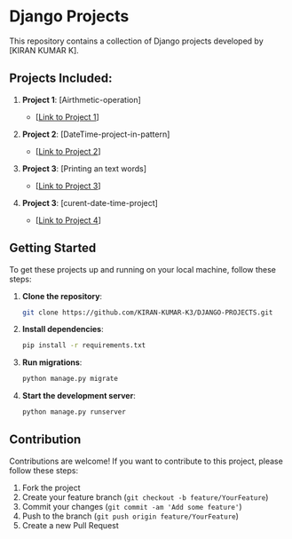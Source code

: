 # Django Projects

This repository contains a collection of Django projects developed by [KIRAN KUMAR K].

## Projects Included:

1. **Project 1**: [Airthmetic-operation]
   - [[Link to Project 1](https://curly-enigma-xjjr9994xjxf65rj-8000.app.github.dev/)]

2. **Project 2**: [DateTime-project-in-pattern]
   - [[Link to Project 2](https://jubilant-space-happiness-pxx7ggg6gw637gj4-8000.app.github.dev/)]

3. **Project 3**: [Printing an text words]
   - [[Link to Project 3](https://github.com/KIRAN-KUMAR-K3/DJANGO-PROJECTS/tree/main/HelloProject/Helloproject)]

4. **Project 3**: [curent-date-time-project]
   - [[Link to Project 4](https://github.com/KIRAN-KUMAR-K3/DJANGO-PROJECTS/tree/main/datetimeproject/datetimeproject)]


## Getting Started

To get these projects up and running on your local machine, follow these steps:

1. **Clone the repository**:
   ```bash
   git clone https://github.com/KIRAN-KUMAR-K3/DJANGO-PROJECTS.git
   ```

2. **Install dependencies**:
   ```bash
   pip install -r requirements.txt
   ```

3. **Run migrations**:
   ```bash
   python manage.py migrate
   ```

4. **Start the development server**:
   ```bash
   python manage.py runserver
   ```

## Contribution

Contributions are welcome! If you want to contribute to this project, please follow these steps:

1. Fork the project
2. Create your feature branch (`git checkout -b feature/YourFeature`)
3. Commit your changes (`git commit -am 'Add some feature'`)
4. Push to the branch (`git push origin feature/YourFeature`)
5. Create a new Pull Request
